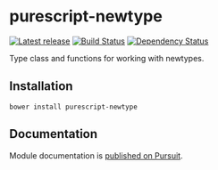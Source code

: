 # purescript-newtype

[![Latest release](http://img.shields.io/bower/v/purescript-newtype.svg)](https://github.com/purescript/purescript-newtype/releases)
[![Build Status](https://travis-ci.org/purescript/purescript-newtype.svg?branch=master)](https://travis-ci.org/purescript/purescript-newtype)
[![Dependency Status](https://www.versioneye.com/user/projects/57e514a379806f002f4aa0eb/badge.svg?style=flat)](https://www.versioneye.com/user/projects/57e514a379806f002f4aa0eb)

Type class and functions for working with newtypes.

## Installation

```
bower install purescript-newtype
```

## Documentation

Module documentation is [published on Pursuit](http://pursuit.purescript.org/packages/purescript-newtype).
